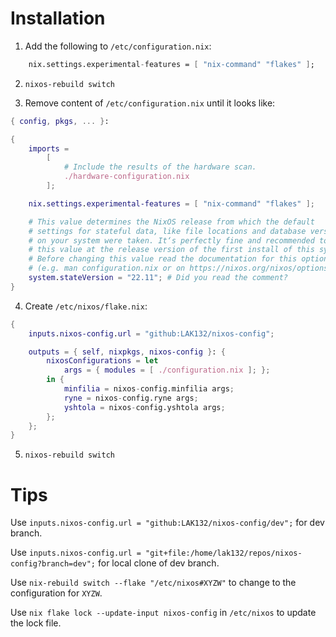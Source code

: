# Installation

1. Add the following to `/etc/configuration.nix`:
```nix
	nix.settings.experimental-features = [ "nix-command" "flakes" ];
```

2. `nixos-rebuild switch`

3. Remove content of `/etc/configuration.nix` until it looks like:
```nix
{ config, pkgs, ... }:

{
	imports =
		[
			# Include the results of the hardware scan.
			./hardware-configuration.nix
		];

	nix.settings.experimental-features = [ "nix-command" "flakes" ];

	# This value determines the NixOS release from which the default
	# settings for stateful data, like file locations and database versions
	# on your system were taken. It‘s perfectly fine and recommended to leave
	# this value at the release version of the first install of this system.
	# Before changing this value read the documentation for this option
	# (e.g. man configuration.nix or on https://nixos.org/nixos/options.html).
	system.stateVersion = "22.11"; # Did you read the comment?
}

```

4. Create `/etc/nixos/flake.nix`:
```nix
{
	inputs.nixos-config.url = "github:LAK132/nixos-config";

	outputs = { self, nixpkgs, nixos-config }: {
		nixosConfigurations = let 
			args = { modules = [ ./configuration.nix ]; }; 
		in {
			minfilia = nixos-config.minfilia args;
			ryne = nixos-config.ryne args;
			yshtola = nixos-config.yshtola args;
		};
	};
}
```

5. `nixos-rebuild switch`

# Tips

Use `inputs.nixos-config.url = "github:LAK132/nixos-config/dev";` for dev branch.

Use `inputs.nixos-config.url = "git+file:/home/lak132/repos/nixos-config?branch=dev";` for local clone of dev branch.

Use `nix-rebuild switch --flake "/etc/nixos#XYZW"` to change to the configuration for `XYZW`.

Use `nix flake lock --update-input nixos-config` in `/etc/nixos` to update the lock file.
